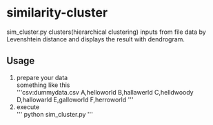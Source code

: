 # similarity-cluster
sim_cluster.py clusters(hierarchical clustering) inputs from file data by Levenshtein distance and displays the result with dendrogram.  
## Usage
1. prepare your data  
something like this  
'''csv:dummydata.csv
A,helloworld
B,hallawerld
C,helldwoody
D,hallowarld
E,galloworld
F,herroworld
'''
2. execute  
'''
python sim_cluster.py
'''